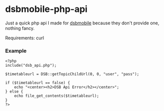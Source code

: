 # dsbmobile-php-api
Just a quick php api I made for [dsbmobile](https://www.dsbmobile.de) because they don't provide one, nothing fancy.

Requirements: curl

### Example
```
<?php
include("dsb_api.php");

$timetableurl = DSB::getTopicChildUrl(0, 0, "user", "pass");

if ($timetableurl == false) {
    echo "<center><h2>DSB Api Error</h2></center>";
} else {
    echo file_get_contents($timetableurl);
}
?>
```
